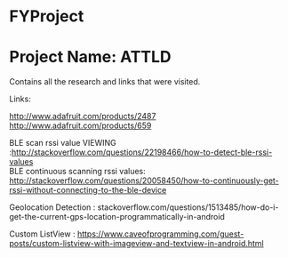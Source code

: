 # FYProject

# Project Name: ATTLD

Contains all the research and links that were visited.

Links:

http://www.adafruit.com/products/2487  
http://www.adafruit.com/products/659  

BLE scan rssi value VIEWING :http://stackoverflow.com/questions/22198466/how-to-detect-ble-rssi-values  
BLE continuous scanning rssi values: http://stackoverflow.com/questions/20058450/how-to-continuously-get-rssi-without-connecting-to-the-ble-device  
  
Geolocation Detection : stackoverflow.com/questions/1513485/how-do-i-get-the-current-gps-location-programmatically-in-android  
  
Custom ListView : https://www.caveofprogramming.com/guest-posts/custom-listview-with-imageview-and-textview-in-android.html  
